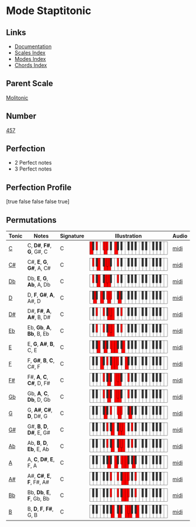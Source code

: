 # Mode Staptitonic

## Links

- [Documentation](index.md)
- [Scales Index](Scales.md)
- [Modes Index](Modes.md)
- [Chords Index](Chords.md)

## Parent Scale

[Molitonic](ScaleMolitonic.md)

## Number

[457](https://ianring.com/musictheory/scales/457)

## Perfection

- 2 Perfect notes
- 3 Perfect notes

## Perfection Profile

[true false false false true]

## Permutations

| Tonic | Notes | Signature | Illustration | Audio |
|-------|-------|-----------|--------------|-------|
| [C](ModeCNaturalStaptitonic.md) | C, **D#**, **F#**, **G**, G#, C | C | ![CNaturalStaptitonic](ModeCNaturalStaptitonic.png) | [midi](https://github.com/edipermadi/music/blob/main/docs/ModeCNaturalStaptitonic.mid?raw=true) |
| [C#](ModeCSharpStaptitonic.md) | C#, **E**, **G**, **G#**, A, C# | C | ![CSharpStaptitonic](ModeCSharpStaptitonic.png) | [midi](https://github.com/edipermadi/music/blob/main/docs/ModeCSharpStaptitonic.mid?raw=true) |
| [Db](ModeDFlatStaptitonic.md) | Db, **E**, **G**, **Ab**, A, Db | C | ![DFlatStaptitonic](ModeDFlatStaptitonic.png) | [midi](https://github.com/edipermadi/music/blob/main/docs/ModeDFlatStaptitonic.mid?raw=true) |
| [D](ModeDNaturalStaptitonic.md) | D, **F**, **G#**, **A**, A#, D | C | ![DNaturalStaptitonic](ModeDNaturalStaptitonic.png) | [midi](https://github.com/edipermadi/music/blob/main/docs/ModeDNaturalStaptitonic.mid?raw=true) |
| [D#](ModeDSharpStaptitonic.md) | D#, **F#**, **A**, **A#**, B, D# | C | ![DSharpStaptitonic](ModeDSharpStaptitonic.png) | [midi](https://github.com/edipermadi/music/blob/main/docs/ModeDSharpStaptitonic.mid?raw=true) |
| [Eb](ModeEFlatStaptitonic.md) | Eb, **Gb**, **A**, **Bb**, B, Eb | C | ![EFlatStaptitonic](ModeEFlatStaptitonic.png) | [midi](https://github.com/edipermadi/music/blob/main/docs/ModeEFlatStaptitonic.mid?raw=true) |
| [E](ModeENaturalStaptitonic.md) | E, **G**, **A#**, **B**, C, E | C | ![ENaturalStaptitonic](ModeENaturalStaptitonic.png) | [midi](https://github.com/edipermadi/music/blob/main/docs/ModeENaturalStaptitonic.mid?raw=true) |
| [F](ModeFNaturalStaptitonic.md) | F, **G#**, **B**, **C**, C#, F | C | ![FNaturalStaptitonic](ModeFNaturalStaptitonic.png) | [midi](https://github.com/edipermadi/music/blob/main/docs/ModeFNaturalStaptitonic.mid?raw=true) |
| [F#](ModeFSharpStaptitonic.md) | F#, **A**, **C**, **C#**, D, F# | C | ![FSharpStaptitonic](ModeFSharpStaptitonic.png) | [midi](https://github.com/edipermadi/music/blob/main/docs/ModeFSharpStaptitonic.mid?raw=true) |
| [Gb](ModeGFlatStaptitonic.md) | Gb, **A**, **C**, **Db**, D, Gb | C | ![GFlatStaptitonic](ModeGFlatStaptitonic.png) | [midi](https://github.com/edipermadi/music/blob/main/docs/ModeGFlatStaptitonic.mid?raw=true) |
| [G](ModeGNaturalStaptitonic.md) | G, **A#**, **C#**, **D**, D#, G | C | ![GNaturalStaptitonic](ModeGNaturalStaptitonic.png) | [midi](https://github.com/edipermadi/music/blob/main/docs/ModeGNaturalStaptitonic.mid?raw=true) |
| [G#](ModeGSharpStaptitonic.md) | G#, **B**, **D**, **D#**, E, G# | C | ![GSharpStaptitonic](ModeGSharpStaptitonic.png) | [midi](https://github.com/edipermadi/music/blob/main/docs/ModeGSharpStaptitonic.mid?raw=true) |
| [Ab](ModeAFlatStaptitonic.md) | Ab, **B**, **D**, **Eb**, E, Ab | C | ![AFlatStaptitonic](ModeAFlatStaptitonic.png) | [midi](https://github.com/edipermadi/music/blob/main/docs/ModeAFlatStaptitonic.mid?raw=true) |
| [A](ModeANaturalStaptitonic.md) | A, **C**, **D#**, **E**, F, A | C | ![ANaturalStaptitonic](ModeANaturalStaptitonic.png) | [midi](https://github.com/edipermadi/music/blob/main/docs/ModeANaturalStaptitonic.mid?raw=true) |
| [A#](ModeASharpStaptitonic.md) | A#, **C#**, **E**, **F**, F#, A# | C | ![ASharpStaptitonic](ModeASharpStaptitonic.png) | [midi](https://github.com/edipermadi/music/blob/main/docs/ModeASharpStaptitonic.mid?raw=true) |
| [Bb](ModeBFlatStaptitonic.md) | Bb, **Db**, **E**, **F**, Gb, Bb | C | ![BFlatStaptitonic](ModeBFlatStaptitonic.png) | [midi](https://github.com/edipermadi/music/blob/main/docs/ModeBFlatStaptitonic.mid?raw=true) |
| [B](ModeBNaturalStaptitonic.md) | B, **D**, **F**, **F#**, G, B | C | ![BNaturalStaptitonic](ModeBNaturalStaptitonic.png) | [midi](https://github.com/edipermadi/music/blob/main/docs/ModeBNaturalStaptitonic.mid?raw=true) |
